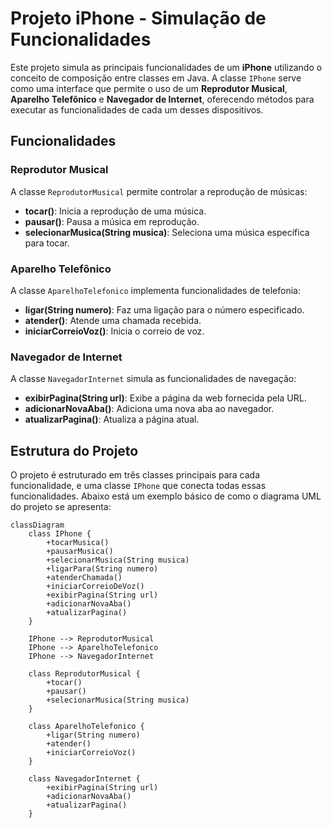 # Projeto iPhone - Simulação de Funcionalidades

Este projeto simula as principais funcionalidades de um **iPhone** utilizando o conceito de composição entre classes em Java. A classe `IPhone` serve como uma interface que permite o uso de um **Reprodutor Musical**, **Aparelho Telefônico** e **Navegador de Internet**, oferecendo métodos para executar as funcionalidades de cada um desses dispositivos.

## Funcionalidades

### Reprodutor Musical
A classe `ReprodutorMusical` permite controlar a reprodução de músicas:
- **tocar()**: Inicia a reprodução de uma música.
- **pausar()**: Pausa a música em reprodução.
- **selecionarMusica(String musica)**: Seleciona uma música específica para tocar.

### Aparelho Telefônico
A classe `AparelhoTelefonico` implementa funcionalidades de telefonia:
- **ligar(String numero)**: Faz uma ligação para o número especificado.
- **atender()**: Atende uma chamada recebida.
- **iniciarCorreioVoz()**: Inicia o correio de voz.

### Navegador de Internet
A classe `NavegadorInternet` simula as funcionalidades de navegação:
- **exibirPagina(String url)**: Exibe a página da web fornecida pela URL.
- **adicionarNovaAba()**: Adiciona uma nova aba ao navegador.
- **atualizarPagina()**: Atualiza a página atual.

## Estrutura do Projeto

O projeto é estruturado em três classes principais para cada funcionalidade, e uma classe `IPhone` que conecta todas essas funcionalidades. Abaixo está um exemplo básico de como o diagrama UML do projeto se apresenta:

```mermaid
classDiagram
    class IPhone {
        +tocarMusica()
        +pausarMusica()
        +selecionarMusica(String musica)
        +ligarPara(String numero)
        +atenderChamada()
        +iniciarCorreioDeVoz()
        +exibirPagina(String url)
        +adicionarNovaAba()
        +atualizarPagina()
    }

    IPhone --> ReprodutorMusical
    IPhone --> AparelhoTelefonico
    IPhone --> NavegadorInternet

    class ReprodutorMusical {
        +tocar()
        +pausar()
        +selecionarMusica(String musica)
    }

    class AparelhoTelefonico {
        +ligar(String numero)
        +atender()
        +iniciarCorreioVoz()
    }

    class NavegadorInternet {
        +exibirPagina(String url)
        +adicionarNovaAba()
        +atualizarPagina()
    }
